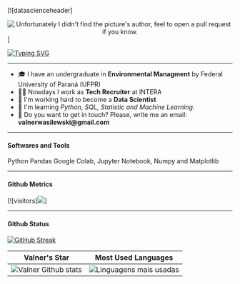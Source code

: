 [![datascienceheader] 
<div align="center">
  <img src="/img/data.gif" alt="Unfortunately I didn't find the picture's author, feel to open a pull request if you know."/>
</div>]

[![Typing SVG](https://readme-typing-svg.demolab.com?font=Exo+2&duration=5100&pause=1000&center=true&width=435&lines=Hi+there%2C+I'm+Valner.;Welcome+to+my+Data+Science+repository!+%F0%9F%91%8B)](https://git.io/typing-svg)

------------

- 🎓 I have an undergraduate in **Environmental Managment** by Federal University of Paraná (UFPR)
- 🙋‍♂️ Nowdays I work as **Tech Recruiter** at INTERA 
- 🎲 I'm working hard to become a **Data Scientist**
- 🌱 I'm learning *Python, SQL, Statistic and Machine Learning*.
- 📧 Do you want to get in touch? Please, write me an email: __valnerwasilewski@gmail.com__

---
#### Softwares and Tools
Python Pandas Google Colab, Jupyter Notebook, Numpy and Matplotlib

---
#### Github Metrics

[![visitors]![](https://komarev.com/ghpvc/?username=valnerwasilewski&color=61dafb)]


---

#### Github Status

[![GitHub Streak](https://streak-stats.demolab.com?user=valnerwasilewski&theme=react&hide_border=true&date_format=j%20M%5B%20Y%5D)](https://git.io/streak-stats)

|                                                                                                      Valner's Star                                                                                                       |                                                           Most Used Languages                                                   |      
|:-------------------------------------------------------------------------------------------------------------------------------------------------------------------------------------------------------------------------:|:------------------------------------------------------------------------------------------------------------------------------------:|
| ![Valner Github stats](https://github-readme-stats.vercel.app/api?username=valnerwasilewski&theme=react&show_icons=true)  | ![Linguagens mais usadas](https://github-readme-stats-sigma-five.vercel.app/api/top-langs/?username=dnsrsdata&theme=react&layout=compact)|
